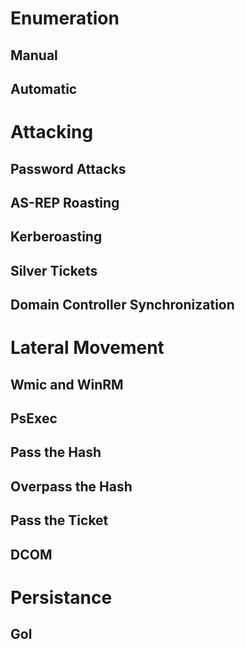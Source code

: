 # Enumeration

## Manual

## Automatic

# Attacking

## Password Attacks

## AS-REP Roasting

## Kerberoasting

## Silver Tickets

## Domain Controller Synchronization

# Lateral Movement

## Wmic and WinRM

## PsExec

## Pass the Hash

## Overpass the Hash

## Pass the Ticket

## DCOM

# Persistance

## Gol

